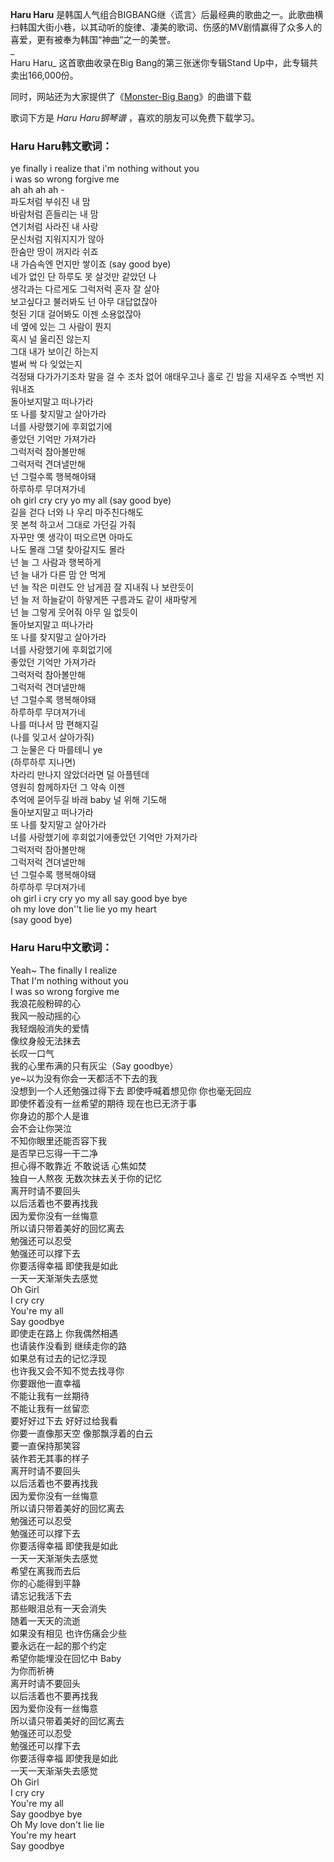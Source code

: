 

**Haru Haru**
是韩国人气组合BIGBANG继〈谎言〉后最经典的歌曲之一。此歌曲横扫韩国大街小巷，以其动听的旋律、凄美的歌词、伤感的MV剧情赢得了众多人的喜爱，更有被奉为韩国“神曲”之一的美誉。  
_  
Haru Haru_ 这首歌曲收录在Big Bang的第三张迷你专辑Stand Up中，此专辑共卖出166,000份。  
  
同时，网站还为大家提供了《[Monster-Big Bang](Music-1638-Monster-BigBang.html "Monster-Big
Bang")》的曲谱下载  
  
歌词下方是 _Haru Haru钢琴谱_ ，喜欢的朋友可以免费下载学习。

### Haru Haru韩文歌词：

ye finally i realize that i'm nothing without you  
i was so wrong forgive me  
ah ah ah ah -  
파도처럼 부숴진 내 맘  
바람처럼 흔들리는 내 맘  
연기처럼 사라진 내 사랑  
문신처럼 지워지지가 않아  
한숨만 땅이 꺼지라 쉬죠  
내 가슴속엔 먼지만 쌓이죠 (say good bye)  
네가 없인 단 하루도 못 살것만 같았던 나  
생각과는 다르게도 그럭저럭 혼자 잘 살아  
보고싶다고 불러봐도 넌 아무 대답없잖아  
헛된 기대 걸어봐도 이젠 소용없잖아  
네 옆에 있는 그 사람이 뭔지  
혹시 널 울리진 않는지  
그대 내가 보이긴 하는지  
벌써 싹 다 잊었는지  
걱정돼 다가가기조차 말을 걸 수 조차 없어 애태우고나 홀로 긴 밤을 지새우죠 수백번 지워내죠  
돌아보지말고 떠나가라  
또 나를 찾지말고 살아가라  
너를 사랑했기에 후회없기에  
좋았던 기억만 가져가라  
그럭저럭 참아볼만해  
그럭저럭 견뎌낼만해  
넌 그럴수록 행복해야돼  
하루하루 무뎌져가네  
oh girl cry cry yo my all (say good bye)  
길을 걷다 너와 나 우리 마주친다해도  
못 본척 하고서 그대로 가던길 가줘  
자꾸만 옛 생각이 떠오르면 아마도  
나도 몰래 그댈 찾아갈지도 몰라  
넌 늘 그 사람과 행복하게  
넌 늘 내가 다른 맘 안 먹게  
넌 늘 작은 미련도 안 남게끔 잘 지내줘 나 보란듯이  
넌 늘 저 하늘같이 하얗게뜬 구름과도 같이 새파랗게  
넌 늘 그렇게 웃어줘 아무 일 없듯이  
돌아보지말고 떠나가라  
또 나를 찾지말고 살아가라  
너를 사랑했기에 후회없기에  
좋았던 기억만 가져가라  
그럭저럭 참아볼만해  
그럭저럭 견뎌낼만해  
넌 그럴수록 행복해야돼  
하루하루 무뎌져가네  
나를 떠나서 맘 편해지길  
(나를 잊고서 살아가줘)  
그 눈물은 다 마를테니 ye  
(하루하루 지나면)  
차라리 만나지 않았더라면 덜 아플텐데  
영원히 함께하자던 그 약속 이젠  
추억에 묻어두길 바래 baby 널 위해 기도해  
돌아보지말고 떠나가라  
또 나를 찾지말고 살아가라  
너를 사랑했기에 후회없기에좋았던 기억만 가져가라  
그럭저럭 참아볼만해  
그럭저럭 견뎌낼만해  
넌 그럴수록 행복해야돼  
하루하루 무뎌져가네  
oh girl i cry cry yo my all say good bye bye  
oh my love don''t lie lie yo my heart  
(say good bye)

### Haru Haru中文歌词：

Yeah~ The finally I realize  
That I'm nothing without you  
I was so wrong forgive me  
我浪花般粉碎的心  
我风一般动摇的心  
我轻烟般消失的爱情  
像纹身般无法抹去  
长叹一口气  
我的心里布满的只有灰尘（Say goodbye）  
ye~以为没有你会一天都活不下去的我  
没想到一个人还勉强过得下去 即使呼喊着想见你 你也毫无回应  
即使怀着没有一丝希望的期待 现在也已无济于事  
你身边的那个人是谁  
会不会让你哭泣  
不知你眼里还能否容下我  
是否早已忘得一干二净  
担心得不敢靠近 不敢说话 心焦如焚  
独自一人熬夜 无数次抹去关于你的记忆  
离开时请不要回头  
以后活着也不要再找我  
因为爱你没有一丝悔意  
所以请只带着美好的回忆离去  
勉强还可以忍受  
勉强还可以撑下去  
你要活得幸福 即使我是如此  
一天一天渐渐失去感觉  
Oh Girl  
I cry cry  
You're my all  
Say goodbye  
即使走在路上 你我偶然相遇  
也请装作没看到 继续走你的路  
如果总有过去的记忆浮现  
也许我又会不知不觉去找寻你  
你要跟他一直幸福  
不能让我有一丝期待  
不能让我有一丝留恋  
要好好过下去 好好过给我看  
你要一直像那天空 像那飘浮着的白云  
要一直保持那笑容  
装作若无其事的样子  
离开时请不要回头  
以后活着也不要再找我  
因为爱你没有一丝悔意  
所以请只带着美好的回忆离去  
勉强还可以忍受  
勉强还可以撑下去  
你要活得幸福 即使我是如此  
一天一天渐渐失去感觉  
希望在离我而去后  
你的心能得到平静  
请忘记我活下去  
那些眼泪总有一天会消失  
随着一天天的流逝  
如果没有相见 也许伤痛会少些  
要永远在一起的那个约定  
希望你能埋没在回忆中 Baby  
为你而祈祷  
离开时请不要回头  
以后活着也不要再找我  
因为爱你没有一丝悔意  
所以请只带着美好的回忆离去  
勉强还可以忍受  
勉强还可以撑下去  
你要活得幸福 即使我是如此  
一天一天渐渐失去感觉  
Oh Girl  
I cry cry  
You're my all  
Say goodbye bye  
Oh My love don't lie lie  
You're my heart  
Say goodbye

